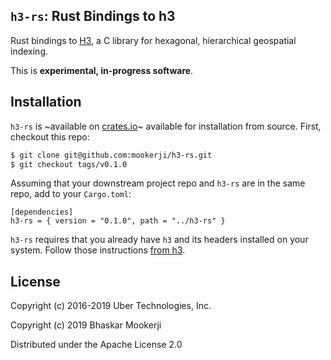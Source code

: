 ## `h3-rs`: Rust Bindings to h3

Rust bindings to [H3][h3_uber], a C library for hexagonal, hierarchical geospatial
indexing.

This is **experimental, in-progress software**.

## Installation

`h3-rs` is ~available on [crates.io][crates_h3_rs]~ available for installation
from source. First, checkout this repo:

```bash
$ git clone git@github.com:mookerji/h3-rs.git
$ git checkout tags/v0.1.0
```

Assuming that your downstream project repo and `h3-rs` are in the same repo, add
to your `Cargo.toml`:

```
[dependencies]
h3-rs = { version = "0.1.0", path = "../h3-rs" }
```

`h3-rs` requires that you already have `h3` and its headers installed on your
system. Follow those instructions [from h3][h3_install].

## License

Copyright (c) 2016-2019 Uber Technologies, Inc.

Copyright (c) 2019 Bhaskar Mookerji

Distributed under the Apache License 2.0

[h3_uber]: https://uber.github.io/h3/#/
[h3_install]: https://github.com/uber/h3#installing
[crates_h3_rs]: https://github.com/mookerji/h3-rs
